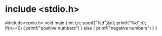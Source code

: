 # include <stdio.h>
#include<conio.h>
void main
{
int i,n;
scanf("%d",&n);
printf("%d",n);
if(n>=0)
{
printf("positive numbers")
}
else
{
printf("negative numbers")
}
}
